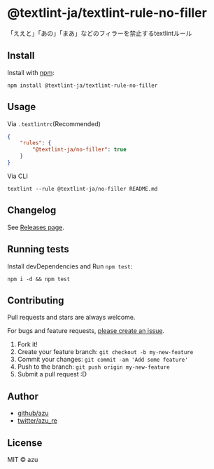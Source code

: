 # @textlint-ja/textlint-rule-no-filler

「ええと」「あの」「まあ」などのフィラーを禁止するtextlintルール

## Install

Install with [npm](https://www.npmjs.com/):

    npm install @textlint-ja/textlint-rule-no-filler

## Usage

Via `.textlintrc`(Recommended)

```json
{
    "rules": {
        "@textlint-ja/no-filler": true
    }
}
```

Via CLI

```
textlint --rule @textlint-ja/no-filler README.md
```


## Changelog

See [Releases page](https://github.com/textlint-ja/textlint-rule-no-filler/releases).

## Running tests

Install devDependencies and Run `npm test`:

    npm i -d && npm test

## Contributing

Pull requests and stars are always welcome.

For bugs and feature requests, [please create an issue](https://github.com/textlint-ja/textlint-rule-no-filler/issues).

1. Fork it!
2. Create your feature branch: `git checkout -b my-new-feature`
3. Commit your changes: `git commit -am 'Add some feature'`
4. Push to the branch: `git push origin my-new-feature`
5. Submit a pull request :D

## Author

- [github/azu](https://github.com/azu)
- [twitter/azu_re](https://twitter.com/azu_re)

## License

MIT © azu
